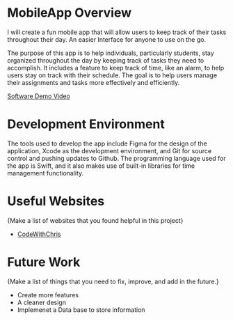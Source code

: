 # MobileApp Overview
I will create a fun mobile app that will allow users to keep track of their tasks throughout their day. 
An easier Interface for anyone to use on the go. 


The purpose of this app is to help individuals, particularly students, stay organized throughout the day by keeping track of tasks they need to accomplish. It includes a feature to keep track of time, like an alarm, to help users stay on track with their schedule. The goal is to help users manage their assignments and tasks more effectively and efficiently.


[Software Demo Video](https://www.loom.com/share/cd163f82256148928a1d0dec54db8410)

# Development Environment

The tools used to develop the app include Figma for the design of the application, Xcode as the development environment, and Git for source control and pushing updates to Github. The programming language used for the app is Swift, and it also makes use of built-in libraries for time management functionality.

# Useful Websites

{Make a list of websites that you found helpful in this project}
* [CodeWithChris](https://www.youtube.com/watch?v=T8spmslPII8)


# Future Work

{Make a list of things that you need to fix, improve, and add in the future.}
* Create more features
* A cleaner design 
* Implemenet a Data base to store information
